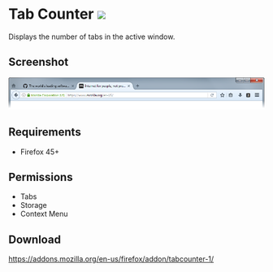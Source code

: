 # Tab Counter ![](https://img.shields.io/badge/AMO-v.1.0-blue.svg)
Displays the number of tabs in the active window.

## Screenshot
![](screenshots/1.png)

## Requirements
- Firefox 45+

## Permissions
- Tabs
- Storage
- Context Menu

## Download
https://addons.mozilla.org/en-us/firefox/addon/tabcounter-1/
